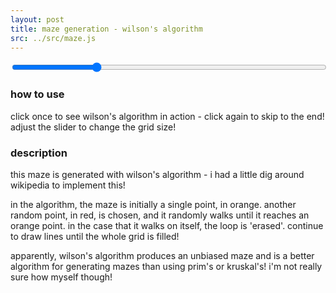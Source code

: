 ```yaml
---
layout: post
title: maze generation - wilson's algorithm
src: ../src/maze.js
---
```



<input type="range" min="5" max="100" value="30" class="slider" id="mySlider" style="width:100%;">


### how to use
click once to see wilson's algorithm in action - click again to skip to the end! 
adjust the slider to change the grid size!

### description
this maze is generated with wilson's algorithm - i had a little dig around wikipedia to implement this! 

in the algorithm, the maze is initially a single point, in orange. another random point, in red, is chosen, and it randomly walks until it reaches an orange point. in the case that it walks on itself, the loop is 'erased'. continue to draw lines until the whole grid is filled!

apparently, wilson's algorithm produces an unbiased maze and is a better algorithm for generating mazes than using prim's or kruskal's! i'm not really sure how myself though!